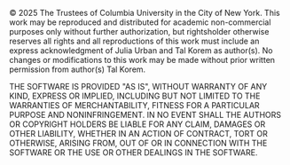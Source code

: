 © 2025 The Trustees of Columbia University in the City of New York. This work may be reproduced and distributed for academic non-commercial purposes only without further authorization, but rightsholder otherwise reserves all rights and all reproductions of this work must include an express acknowledgment of Julia Urban and Tal Korem as author(s). No changes or modifications to this work may be made without prior written permission from author(s) Tal Korem.

THE SOFTWARE IS PROVIDED "AS IS", WITHOUT WARRANTY OF ANY KIND, EXPRESS OR IMPLIED, INCLUDING BUT NOT LIMITED TO THE WARRANTIES OF MERCHANTABILITY, FITNESS FOR A PARTICULAR PURPOSE AND NONINFRINGEMENT. IN NO EVENT SHALL THE AUTHORS OR COPYRIGHT HOLDERS BE LIABLE FOR ANY CLAIM, DAMAGES OR OTHER LIABILITY, WHETHER IN AN ACTION OF CONTRACT, TORT OR OTHERWISE, ARISING FROM, OUT OF OR IN CONNECTION WITH THE SOFTWARE OR THE USE OR OTHER DEALINGS IN THE SOFTWARE.
